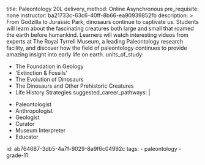 title: Paleontology 20L
delivery_method: Online Asynchronous
pre_requisite: none
instructor: ba21733c-63c6-40ff-8b66-ea90939852fb
description: >
  From Godzilla to Jurassic Park, dinosaurs continue to captivate us. Students will learn about the
  fascinating creatures both large and small that roamed the earth before humankind. Learners will
  watch interesting videos from experts at The Royal Tyrrell Museum, a leading Paleontology research
  facility, and discover how the field of paleontology continues to provide amazing insight into early
  life on earth.
units_of_study:
  - The Foundation in Geology
  - 'Extinction & Fossils'
  - The Evolution of Dinosaurs
  - The Dinosaurs and Other Prehistoric Creatures
  - Life History Strategies
suggested_career_pathways: |
  <ul>
  <li>Paleontologist</li>
  <li>Anthropologist</li>
  <li>Geologist</li>
  <li>Curator</li>
  <li>Museum Interpreter</li>
  <li>Educator</li>
  </ul>
id: ab764687-3db5-4a7f-9029-8a9f6c04992c
tags:
  - paleontology
  - grade-11

